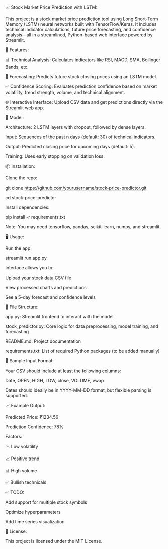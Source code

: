 📈 Stock Market Price Prediction with LSTM:

This project is a stock market price prediction tool using Long Short-Term Memory (LSTM) neural networks built with TensorFlow/Keras. It includes technical indicator calculations, future price forecasting, and confidence analysis—all in a streamlined, Python-based web interface powered by Streamlit.


🚀 Features:

📊 Technical Analysis: Calculates indicators like RSI, MACD, SMA, Bollinger Bands, etc.

🔮 Forecasting: Predicts future stock closing prices using an LSTM model.

✅ Confidence Scoring: Evaluates prediction confidence based on market volatility, trend strength, volume, and technical alignment.

🌐 Interactive Interface: Upload CSV data and get predictions directly via the Streamlit web app.


🧠 Model:

Architecture: 2 LSTM layers with dropout, followed by dense layers.

Input: Sequences of the past n days (default: 30) of technical indicators.

Output: Predicted closing price for upcoming days (default: 5).

Training: Uses early stopping on validation loss.


📦 Installation:

Clone the repo:

git clone https://github.com/yourusername/stock-price-predictor.git

cd stock-price-predictor

Install dependencies:

pip install -r requirements.txt

Note: You may need tensorflow, pandas, scikit-learn, numpy, and streamlit.


🖥️ Usage:

Run the app:

streamlit run app.py

Interface allows you to:

Upload your stock data CSV file

View processed charts and predictions

See a 5-day forecast and confidence levels


📂 File Structure:

app.py: Streamlit frontend to interact with the model

stock_predictor.py: Core logic for data preprocessing, model training, and forecasting

README.md: Project documentation

requirements.txt: List of required Python packages (to be added manually)


🧪 Sample Input Format:

Your CSV should include at least the following columns:

Date, OPEN, HIGH, LOW, close, VOLUME, vwap

Dates should ideally be in YYYY-MM-DD format, but flexible parsing is supported.


📈 Example Output:

Predicted Price: ₹1234.56

Prediction Confidence: 78%

Factors:

📉 Low volatility

📈 Positive trend

📊 High volume

✅ Bullish technicals


✅ TODO:

Add support for multiple stock symbols

Optimize hyperparameters

Add time series visualization


📃 License:

This project is licensed under the MIT License.
